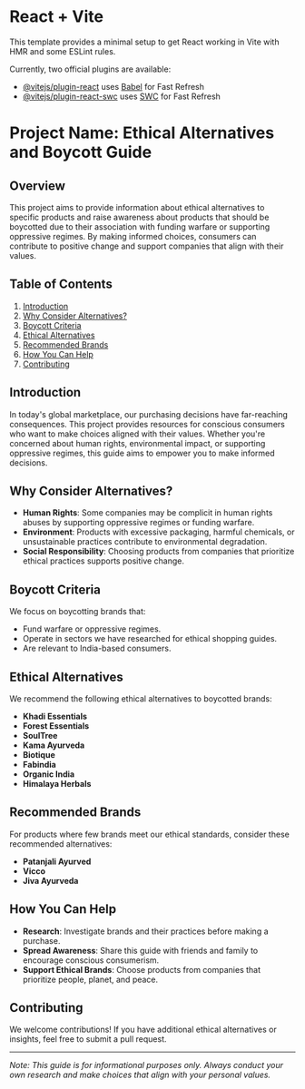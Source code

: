 # React + Vite

This template provides a minimal setup to get React working in Vite with HMR and some ESLint rules.

Currently, two official plugins are available:

- [@vitejs/plugin-react](https://github.com/vitejs/vite-plugin-react/blob/main/packages/plugin-react/README.md) uses [Babel](https://babeljs.io/) for Fast Refresh
- [@vitejs/plugin-react-swc](https://github.com/vitejs/vite-plugin-react-swc) uses [SWC](https://swc.rs/) for Fast Refresh

# Project Name: Ethical Alternatives and Boycott Guide

## Overview

This project aims to provide information about ethical alternatives to specific products and raise awareness about products that should be boycotted due to their association with funding warfare or supporting oppressive regimes. By making informed choices, consumers can contribute to positive change and support companies that align with their values.

## Table of Contents

1. [Introduction](#introduction)
2. [Why Consider Alternatives?](#why-consider-alternatives)
3. [Boycott Criteria](#boycott-criteria)
4. [Ethical Alternatives](#ethical-alternatives)
5. [Recommended Brands](#recommended-brands)
6. [How You Can Help](#how-you-can-help)
7. [Contributing](#contributing)

## Introduction

In today's global marketplace, our purchasing decisions have far-reaching consequences. This project provides resources for conscious consumers who want to make choices aligned with their values. Whether you're concerned about human rights, environmental impact, or supporting oppressive regimes, this guide aims to empower you to make informed decisions.

## Why Consider Alternatives?

- **Human Rights**: Some companies may be complicit in human rights abuses by supporting oppressive regimes or funding warfare.
- **Environment**: Products with excessive packaging, harmful chemicals, or unsustainable practices contribute to environmental degradation.
- **Social Responsibility**: Choosing products from companies that prioritize ethical practices supports positive change.

## Boycott Criteria

We focus on boycotting brands that:

- Fund warfare or oppressive regimes.
- Operate in sectors we have researched for ethical shopping guides.
- Are relevant to India-based consumers.

## Ethical Alternatives

We recommend the following ethical alternatives to boycotted brands:

- **Khadi Essentials**
- **Forest Essentials**
- **SoulTree**
- **Kama Ayurveda**
- **Biotique**
- **Fabindia**
- **Organic India**
- **Himalaya Herbals**

## Recommended Brands

For products where few brands meet our ethical standards, consider these recommended alternatives:

- **Patanjali Ayurved**
- **Vicco**
- **Jiva Ayurveda**

## How You Can Help

- **Research**: Investigate brands and their practices before making a purchase.
- **Spread Awareness**: Share this guide with friends and family to encourage conscious consumerism.
- **Support Ethical Brands**: Choose products from companies that prioritize people, planet, and peace.

## Contributing

We welcome contributions! If you have additional ethical alternatives or insights, feel free to submit a pull request.

---

_Note: This guide is for informational purposes only. Always conduct your own research and make choices that align with your personal values._
